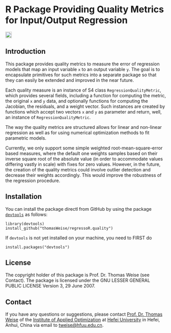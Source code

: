 # R Package Providing Quality Metrics for Input/Output Regression

[<img alt="Travis CI Build Status" src="https://img.shields.io/travis/thomasWeise/regressoR.quality/master.svg" height="20"/>](https://travis-ci.org/thomasWeise/regressoR.quality/)

## Introduction
This package provides quality metrics to measure the error of regression models that map an input variable `x` to an output variable `y`. The goal is to encapsulate primitives for such metrics into a separate package so that they can easily be extended and improved in the near future.

Each quality measure is an instance of S4 class `RegressionQualityMetric`, which provides several fields, including a function for computing the metric, the original `x` and `y` data, and optionally functions for computing the Jacobian, the residuals, and a weight vector. Such instances are created by functions which accept two vectors `x`
and `y` as parameter and return, well, an instance of `RegressionQualityMetric`.

The way the quality metrics are structured allows for linear and non-linear regression as well as for using numerical optimization methods to fit parametric models.

Currently, we only support some simple weighted root-mean-square-error based measures, where the default one weights samples based on their inverse square root of the absolute value (in order to accommodate values differing vastly in scale) with fixes for zero values. However, in the future, the creation of the quality metrics could involve outlier detection and decrease their weights accordingly. This would improve the robustness of the regression procedure.
    
## Installation

You can install the package directl from GitHub by using the package
[`devtools`](http://cran.r-project.org/web/packages/devtools/index.html) as
follows:

    library(devtools)
    install_github("thomasWeise/regressoR.quality")

If `devtools` is not yet installed on your machine, you need to FIRST do

    install.packages("devtools")
    
## License

The copyright holder of this package is Prof. Dr. Thomas Weise (see Contact).
The package is licensed under the  GNU LESSER GENERAL PUBLIC LICENSE Version 3, 29 June 2007.
    
## Contact

If you have any questions or suggestions, please contact
[Prof. Dr. Thomas Weise](http://iao.hfuu.edu.cn/team/director) of the
[Institute of Applied Optimization](http://iao.hfuu.edu.cn/) at
[Hefei University](http://www.hfuu.edu.cn) in
Hefei, Anhui, China via
email to [tweise@hfuu.edu.cn](mailto:tweise@hfuu.edu.cn).
